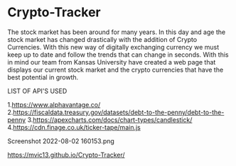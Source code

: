 # Crypto-Tracker 

The stock market has been around for many years. In this day and age the stock market has changed drastically with the addition of Crypto Currencies. With this new way of digitally exchanging currency we must keep up to date and follow the trends that can change in seconds. With this in mind our team from Kansas University have created a web page that displays our current stock market and the crypto currencies that have the best potential in growth. 

LIST OF API'S USED

1.https://www.alphavantage.co/
2.https://fiscaldata.treasury.gov/datasets/debt-to-the-penny/debt-to-the-penny
3.https://apexcharts.com/docs/chart-types/candlestick/
4.https://cdn.finage.co.uk/ticker-tape/main.js



Screenshot 2022-08-02 160153.png

https://mvic13.github.io/Crypto-Tracker/